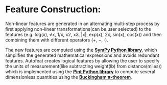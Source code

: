 # Feature Construction:

Non-linear features are generated in an alternating multi-step process by first applying non-linear transformations\(can be user selected\) to the features \(e.g. log\(x\), √x, 1/x, x2, x3, \|x\|, exp\(x\), 2x, sin\(x\), cos\(x\)\) and then combining them with different operators \(+, −, ·\).

The new features are computed using the [**SymPy Python library**](https://www.sympy.org/en/index.html), which simplifies the generated mathematical expressions and avoids redundant features. Autofeat creates logical features by allowing the user to specify the units of measurement\(like subtracting weight\(lb\) from distance\(miles\)\) which is implemented using the [**Pint Python library**](https://pint.readthedocs.io/en/stable/) to compute several dimensionless quantities using the [**Buckingham π-theorem**](https://pint.readthedocs.io/en/0.10.1/pitheorem.html#:~:text=Buckingham%20%CF%80%20theorem%20states%20that,%3D%20n%20%2D%20k%20dimensionless%20parameters.).







